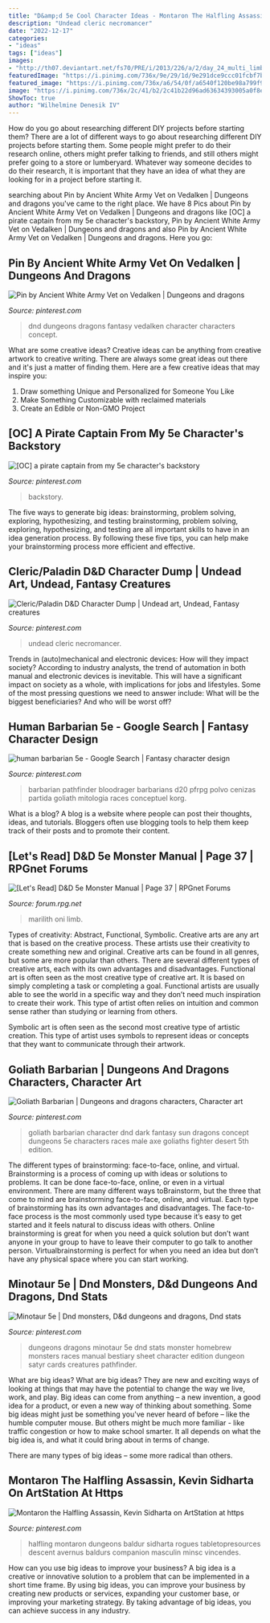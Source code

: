```yaml
---
title: "D&amp;d 5e Cool Character Ideas - Montaron The Halfling Assassin, Kevin Sidharta On Artstation At Https"
description: "Undead cleric necromancer"
date: "2022-12-17"
categories:
- "ideas"
tags: ["ideas"]
images:
- "http://th07.deviantart.net/fs70/PRE/i/2013/226/a/2/day_24_multi_limb_marilith_by_oni_tier-d5avz48.jpg"
featuredImage: "https://i.pinimg.com/736x/9e/29/1d/9e291dce9ccc01fcbf7b083fc0fc10f4.jpg"
featured_image: "https://i.pinimg.com/736x/a6/54/0f/a6540f120be98a799f979e79f72565a5.jpg"
image: "https://i.pinimg.com/736x/2c/41/b2/2c41b22d96ad63634393005a0f8e0e62.jpg"
ShowToc: true
author: "Wilhelmine Denesik IV"
---
```



How do you go about researching different DIY projects before starting them?
There are a lot of different ways to go about researching different DIY projects before starting them. Some people might prefer to do their research online, others might prefer talking to friends, and still others might prefer going to a store or lumberyard. Whatever way someone decides to do their research, it is important that they have an idea of what they are looking for in a project before starting it.

	

		
searching about Pin by Ancient White Army Vet on Vedalken | Dungeons and dragons you've came to the right place. We have 8 Pics about Pin by Ancient White Army Vet on Vedalken | Dungeons and dragons like [OC] a pirate captain from my 5e character&#039;s backstory, Pin by Ancient White Army Vet on Vedalken | Dungeons and dragons and also Pin by Ancient White Army Vet on Vedalken | Dungeons and dragons. Here you go:
		
    
## Pin By Ancient White Army Vet On Vedalken | Dungeons And Dragons

<img loading=lazy src="https://i.pinimg.com/736x/24/dc/f1/24dcf18e2e438774f7e6ca257bd846e3.jpg" onerror="this.onerror=null;this.src='https://tse3.mm.bing.net/th?id=OIP.wR90aO0QdvKSma8an48_2gAAAA&amp;pid=15.1';" alt="Pin by Ancient White Army Vet on Vedalken | Dungeons and dragons">

_Source: pinterest.com_

>dnd dungeons dragons fantasy vedalken character characters concept. 

	

What are some creative ideas?
Creative ideas can be anything from creative artwork to creative writing. There are always some great ideas out there and it's just a matter of finding them. Here are a few creative ideas that may inspire you:
1. Draw something Unique and Personalized for Someone You Like
2. Make Something Customizable with reclaimed materials
3. Create an Edible or Non-GMO Project

    
## [OC] A Pirate Captain From My 5e Character&#039;s Backstory

<img loading=lazy src="https://i.pinimg.com/736x/b3/55/7f/b3557ff9616b1bf4e07dc5770bfe5215.jpg" onerror="this.onerror=null;this.src='https://tse4.mm.bing.net/th?id=OIP._jylgHYuHLFt50G25wxeogAAAA&amp;pid=15.1';" alt="[OC] a pirate captain from my 5e character&#039;s backstory">

_Source: pinterest.com_

>backstory. 

	

The five ways to generate big ideas: brainstorming, problem solving, exploring, hypothesizing, and testing
brainstorming, problem solving, exploring, hypothesizing, and testing are all important skills to have in an idea generation process. By following these five tips, you can help make your brainstorming process more efficient and effective.

    
## Cleric/Paladin D&amp;D Character Dump | Undead Art, Undead, Fantasy Creatures

<img loading=lazy src="https://i.pinimg.com/736x/5d/83/6d/5d836d3ab128336bebf89485fd5d588d.jpg" onerror="this.onerror=null;this.src='https://tse2.mm.bing.net/th?id=OIP.U1hO5N7sVR3pdT9o7s1cPQHaK9&amp;pid=15.1';" alt="Cleric/Paladin D&amp;D Character Dump | Undead art, Undead, Fantasy creatures">

_Source: pinterest.com_

>undead cleric necromancer. 

	

Trends in (auto)mechanical and electronic devices: How will they impact society?
According to industry analysts, the trend of automation in both manual and electronic devices is inevitable. This will have a significant impact on society as a whole, with implications for jobs and lifestyles. Some of the most pressing questions we need to answer include: What will be the biggest beneficiaries? And who will be worst off?

    
## Human Barbarian 5e - Google Search | Fantasy Character Design

<img loading=lazy src="https://i.pinimg.com/736x/a6/54/0f/a6540f120be98a799f979e79f72565a5.jpg" onerror="this.onerror=null;this.src='https://tse2.mm.bing.net/th?id=OIP.4z7o5mAeQEGM_Wz1g5_YJAHaK7&amp;pid=15.1';" alt="human barbarian 5e - Google Search | Fantasy character design">

_Source: pinterest.com_

>barbarian pathfinder bloodrager barbarians d20 pfrpg polvo cenizas partida goliath mitologia races conceptuel korg. 

	

What is a blog?
A blog is a website where people can post their thoughts, ideas, and tutorials. Bloggers often use blogging tools to help them keep track of their posts and to promote their content.

    
## [Let&#039;s Read] D&amp;D 5e Monster Manual | Page 37 | RPGnet Forums

<img loading=lazy src="http://th07.deviantart.net/fs70/PRE/i/2013/226/a/2/day_24_multi_limb_marilith_by_oni_tier-d5avz48.jpg" onerror="this.onerror=null;this.src='https://tse1.mm.bing.net/th?id=OIP.83pMLC12gjSSL8ocg_RsBwHaLH&amp;pid=15.1';" alt="[Let&#039;s Read] D&amp;D 5e Monster Manual | Page 37 | RPGnet Forums">

_Source: forum.rpg.net_

>marilith oni limb. 

	

Types of creativity: Abstract, Functional, Symbolic.
Creative arts are any art that is based on the creative process. These artists use their creativity to create something new and original. Creative arts can be found in all genres, but some are more popular than others. There are several different types of creative arts, each with its own advantages and disadvantages.
Functional art is often seen as the most creative type of creative art. It is based on simply completing a task or completing a goal. Functional artists are usually able to see the world in a specific way and they don’t need much inspiration to create their work. This type of artist often relies on intuition and common sense rather than studying or learning from others.

 Symbolic art is often seen as the second most creative type of artistic creation. This type of artist uses symbols to represent ideas or concepts that they want to communicate through their artwork.

    
## Goliath Barbarian | Dungeons And Dragons Characters, Character Art

<img loading=lazy src="https://i.pinimg.com/736x/61/5f/2a/615f2a5469e9ed77ae7009a3f3879e59--goliath-dnd-character-design.jpg" onerror="this.onerror=null;this.src='https://tse2.mm.bing.net/th?id=OIP.7NTdLlh3FxUilDoRSOvxFQHaJE&amp;pid=15.1';" alt="Goliath Barbarian | Dungeons and dragons characters, Character art">

_Source: pinterest.com_

>goliath barbarian character dnd dark fantasy sun dragons concept dungeons 5e characters races male axe goliaths fighter desert 5th edition. 

	

The different types of brainstorming: face-to-face, online, and virtual.
Brainstorming is a process of coming up with ideas or solutions to problems. It can be done face-to-face, online, or even in a virtual environment. There are many different ways toBrainstorm, but the three that come to mind are brainstorming face-to-face, online, and virtual. 
Each type of brainstorming has its own advantages and disadvantages. The face-to-face process is the most commonly used type because it’s easy to get started and it feels natural to discuss ideas with others. Online brainstorming is great for when you need a quick solution but don’t want anyone in your group to have to leave their computer to go talk to another person. Virtualbrainstorming is perfect for when you need an idea but don’t have any physical space where you can start working.

    
## Minotaur 5e | Dnd Monsters, D&amp;d Dungeons And Dragons, Dnd Stats

<img loading=lazy src="https://i.pinimg.com/736x/2c/41/b2/2c41b22d96ad63634393005a0f8e0e62.jpg" onerror="this.onerror=null;this.src='https://tse4.mm.bing.net/th?id=OIP.akoYRpWfONkTO_-cikqJmAHaKk&amp;pid=15.1';" alt="Minotaur 5e | Dnd monsters, D&amp;d dungeons and dragons, Dnd stats">

_Source: pinterest.com_

>dungeons dragons minotaur 5e dnd stats monster homebrew monsters races manual bestiary sheet character edition dungeon satyr cards creatures pathfinder. 

	

What are big ideas?
What are big ideas? They are new and exciting ways of looking at things that may have the potential to change the way we live, work, and play. Big ideas can come from anything – a new invention, a good idea for a product, or even a new way of thinking about something.
Some big ideas might just be something you've never heard of before – like the humble computer mouse. But others might be much more familiar - like traffic congestion or how to make school smarter. It all depends on what the big idea is, and what it could bring about in terms of change.

There are many types of big ideas – some more radical than others.

    
## Montaron The Halfling Assassin, Kevin Sidharta On ArtStation At Https

<img loading=lazy src="https://i.pinimg.com/736x/9e/29/1d/9e291dce9ccc01fcbf7b083fc0fc10f4.jpg" onerror="this.onerror=null;this.src='https://tse4.mm.bing.net/th?id=OIP.qlrysdrvdyZpZxdtlsX8bAHaJl&amp;pid=15.1';" alt="Montaron the Halfling Assassin, Kevin Sidharta on ArtStation at https">

_Source: pinterest.com_

>halfling montaron dungeons baldur sidharta rogues tabletopresources descent avernus baldurs companion masculin minsc vincendes. 

	

How can you use big ideas to improve your business?
A big idea is a creative or innovative solution to a problem that can be implemented in a short time frame. By using big ideas, you can improve your business by creating new products or services, expanding your customer base, or improving your marketing strategy. By taking advantage of big ideas, you can achieve success in any industry.

